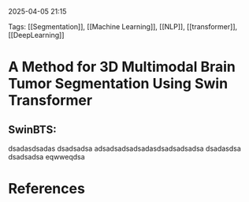 2025-04-05 21:15


Tags: [[Segmentation]], [[Machine Learning]], [[NLP]], [[transformer]], [[DeepLearning]]

# A Method for 3D Multimodal Brain Tumor Segmentation Using Swin Transformer

## SwinBTS: 
dsadasdsadas
dsadsadsa
adsadsadsadsadasdsadsadsadsa
dsadasdsa
dsadsadsa
eqwweqdsa
# References

